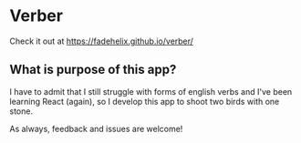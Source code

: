 # Verber
Check it out at https://fadehelix.github.io/verber/

## What is purpose of this app?
I have to admit that I still struggle with forms of english verbs and I've been learning React (again), so I develop this app to shoot two birds with one stone.

As always, feedback and issues are welcome!

